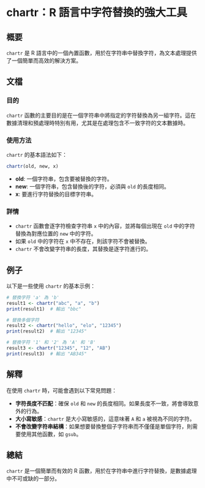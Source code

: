 <!--
Meta Description: # chartr：R 語言中字符替換的強大工具 ## 概要 `chartr` 是 R 語言中的一個內置函數，用於在字符串中替換字符，為文本處理提供了一個簡單而高效的解決方案。 ## 文檔 ### 目的 `chartr` 函數的主要目的是在一個字符串中將指定的字符替換為另一組字符。這在數據清理和預處理...
Meta Keywords: chartr, old, new, print, 12345
-->

# chartr：R 語言中字符替換的強大工具

## 概要
`chartr` 是 R 語言中的一個內置函數，用於在字符串中替換字符，為文本處理提供了一個簡單而高效的解決方案。

## 文檔
### 目的
`chartr` 函數的主要目的是在一個字符串中將指定的字符替換為另一組字符。這在數據清理和預處理時特別有用，尤其是在處理包含不一致字符的文本數據時。

### 使用方法
`chartr` 的基本語法如下：

```R
chartr(old, new, x)
```

- **old**: 一個字符串，包含要被替換的字符。
- **new**: 一個字符串，包含替換後的字符，必須與 `old` 的長度相同。
- **x**: 要進行字符替換的目標字符串。

### 詳情
- `chartr` 函數會逐字符檢查字符串 `x` 中的內容，並將每個出現在 `old` 中的字符替換為對應位置的 `new` 中的字符。
- 如果 `old` 中的字符在 `x` 中不存在，則該字符不會被替換。
- `chartr` 不會改變字符串的長度，其替換是逐字符進行的。

## 例子
以下是一些使用 `chartr` 的基本示例：

```R
# 替換字符 'a' 為 'b'
result1 <- chartr("abc", "a", "b")
print(result1)  # 輸出 "bbc"

# 替換多個字符
result2 <- chartr("hello", "elo", "12345")
print(result2)  # 輸出 "12345"

# 替換字符 '1' 和 '2' 為 'A' 和 'B'
result3 <- chartr("12345", "12", "AB")
print(result3)  # 輸出 "AB345"
```

## 解釋
在使用 `chartr` 時，可能會遇到以下常見問題：

- **字符長度不匹配**：確保 `old` 和 `new` 的長度相同。如果長度不一致，將會導致意外的行為。
- **大小寫敏感**：`chartr` 是大小寫敏感的，這意味著 `A` 和 `a` 被視為不同的字符。
- **不會改變字符串結構**：如果想要替換整個子字符串而不僅僅是單個字符，則需要使用其他函數，如 `gsub`。

## 總結
`chartr` 是一個簡單而有效的 R 函數，用於在字符串中進行字符替換，是數據處理中不可或缺的一部分。